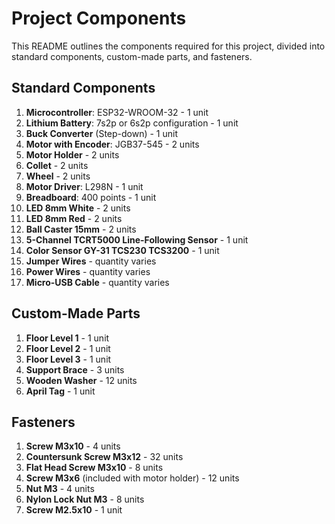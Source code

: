 # Project Components

This README outlines the components required for this project, divided into standard components, custom-made parts, and fasteners.

## Standard Components

1. **Microcontroller**: ESP32-WROOM-32 - 1 unit
2. **Lithium Battery**: 7s2p or 6s2p configuration - 1 unit
3. **Buck Converter** (Step-down) - 1 unit
4. **Motor with Encoder**: JGB37-545 - 2 units
5. **Motor Holder** - 2 units
6. **Collet** - 2 units
7. **Wheel** - 2 units
8. **Motor Driver**: L298N - 1 unit
9. **Breadboard**: 400 points - 1 unit
10. **LED 8mm White** - 2 units
11. **LED 8mm Red** - 2 units
12. **Ball Caster 15mm** - 2 units
13. **5-Channel TCRT5000 Line-Following Sensor** - 1 unit
14. **Color Sensor GY-31 TCS230 TCS3200** - 1 unit
15. **Jumper Wires** - quantity varies
16. **Power Wires** - quantity varies
17. **Micro-USB Cable** - quantity varies

## Custom-Made Parts

1. **Floor Level 1** - 1 unit
2. **Floor Level 2** - 1 unit
3. **Floor Level 3** - 1 unit
4. **Support Brace** - 3 units
5. **Wooden Washer** - 12 units
6. **April Tag** - 1 unit

## Fasteners

1. **Screw M3x10** - 4 units
2. **Countersunk Screw M3x12** - 32 units
3. **Flat Head Screw M3x10** - 8 units
4. **Screw M3x6** (included with motor holder) - 12 units
5. **Nut M3** - 4 units
6. **Nylon Lock Nut M3** - 8 units
7. **Screw M2.5x10** - 1 unit
